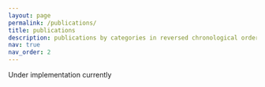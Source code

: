 ```yaml
---
layout: page
permalink: /publications/
title: publications
description: publications by categories in reversed chronological order
nav: true
nav_order: 2
---
```


Under implementation currently
